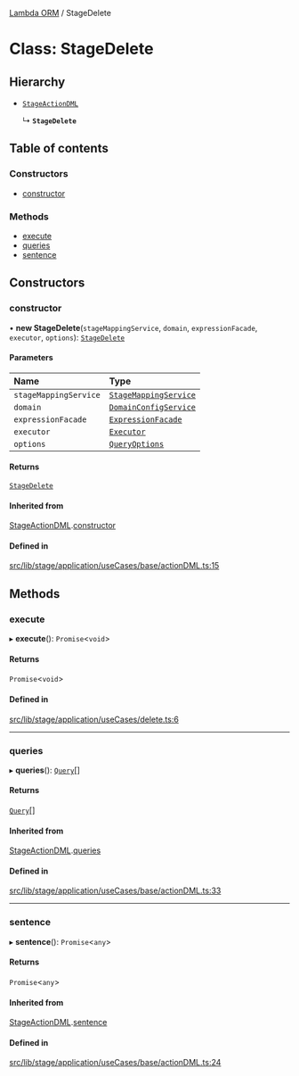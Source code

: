 [Lambda ORM](../README.md) / StageDelete

# Class: StageDelete

## Hierarchy

- [`StageActionDML`](StageActionDML.md)

  ↳ **`StageDelete`**

## Table of contents

### Constructors

- [constructor](StageDelete.md#constructor)

### Methods

- [execute](StageDelete.md#execute)
- [queries](StageDelete.md#queries)
- [sentence](StageDelete.md#sentence)

## Constructors

### constructor

• **new StageDelete**(`stageMappingService`, `domain`, `expressionFacade`, `executor`, `options`): [`StageDelete`](StageDelete.md)

#### Parameters

| Name | Type |
| :------ | :------ |
| `stageMappingService` | [`StageMappingService`](StageMappingService.md) |
| `domain` | [`DomainConfigService`](DomainConfigService.md) |
| `expressionFacade` | [`ExpressionFacade`](ExpressionFacade.md) |
| `executor` | [`Executor`](../interfaces/Executor.md) |
| `options` | [`QueryOptions`](../interfaces/QueryOptions.md) |

#### Returns

[`StageDelete`](StageDelete.md)

#### Inherited from

[StageActionDML](StageActionDML.md).[constructor](StageActionDML.md#constructor)

#### Defined in

[src/lib/stage/application/useCases/base/actionDML.ts:15](https://github.com/lambda-orm/lambdaorm/blob/3956b91541983598296aa2d7a3e70bfb62959dfc/src/lib/stage/application/useCases/base/actionDML.ts#L15)

## Methods

### execute

▸ **execute**(): `Promise`\<`void`\>

#### Returns

`Promise`\<`void`\>

#### Defined in

[src/lib/stage/application/useCases/delete.ts:6](https://github.com/lambda-orm/lambdaorm/blob/3956b91541983598296aa2d7a3e70bfb62959dfc/src/lib/stage/application/useCases/delete.ts#L6)

___

### queries

▸ **queries**(): [`Query`](Query.md)[]

#### Returns

[`Query`](Query.md)[]

#### Inherited from

[StageActionDML](StageActionDML.md).[queries](StageActionDML.md#queries)

#### Defined in

[src/lib/stage/application/useCases/base/actionDML.ts:33](https://github.com/lambda-orm/lambdaorm/blob/3956b91541983598296aa2d7a3e70bfb62959dfc/src/lib/stage/application/useCases/base/actionDML.ts#L33)

___

### sentence

▸ **sentence**(): `Promise`\<`any`\>

#### Returns

`Promise`\<`any`\>

#### Inherited from

[StageActionDML](StageActionDML.md).[sentence](StageActionDML.md#sentence)

#### Defined in

[src/lib/stage/application/useCases/base/actionDML.ts:24](https://github.com/lambda-orm/lambdaorm/blob/3956b91541983598296aa2d7a3e70bfb62959dfc/src/lib/stage/application/useCases/base/actionDML.ts#L24)
